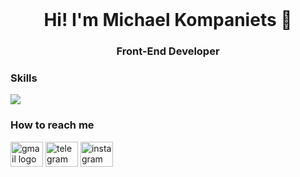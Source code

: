 <br clear="both">

<h1 align="center">Hi! I'm Michael Kompaniets 👋</h1>

###

<h3 align="center">Front-End Developer</h2>

<h3 align="left">Skills</h2>

<p align="left">
  <a href="https://skillicons.dev">
    <img src="https://skillicons.dev/icons?i=html,css,javascript,typescript,react,nextjs,nodejs,threejs,tailwind,figma,webflow,wordpress" />
  </a>
</p>

<h3>How to reach me</h3>
<div align="left">
  <a href="mailto:kompanietsmichael@gmail.com"><img src="https://raw.githubusercontent.com/maurodesouza/profile-readme-generator/master/src/assets/icons/social/gmail/default.svg" width="52" height="40" alt="gmail logo"/></a>
  <a href="https://t.me/croxdile"><img src="https://raw.githubusercontent.com/maurodesouza/profile-readme-generator/master/src/assets/icons/social/telegram/default.svg" width="52" height="40" alt="telegram logo"/></a>
  <a href="https://instagrem.com/c17.h21.no2"><img src="https://raw.githubusercontent.com/maurodesouza/profile-readme-generator/master/src/assets/icons/social/instagram/default.svg" width="52" height="40" alt="instagram logo" /></a>
</div>

###
